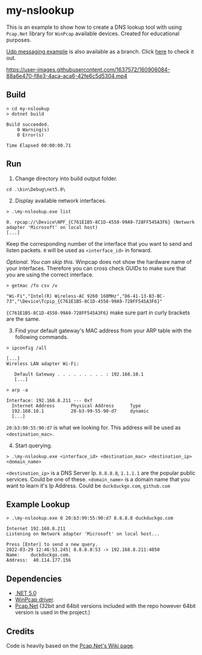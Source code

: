 # my-nslookup

This is an example to show how to create a DNS lookup tool with using `Pcap.Net` library for `WinPcap` available devices. Created for educational purposes.

[Udp messaging example](../../tree/udp-messaging) is also available as a branch. Click  [here](../../tree/udp-messaging) to check it out.

https://user-images.githubusercontent.com/1637572/160906084-88a6e470-f8e3-4aca-aca6-42fe6c5d5304.mp4

## Build

```
> cd my-nslookup
> dotnet build

Build succeeded.
    0 Warning(s)
    0 Error(s)

Time Elapsed 00:00:00.71
```

## Run

1. Change directory into build output folder.

```
cd .\bin\Debug\net5.0\
```

2. Display available network interfaces.

```
> .\my-nslookup.exe list

0. rpcap://\Device\NPF_{C761E1B5-8C1D-4550-99A9-728FF545A3F6} (Network adapter 'Microsoft' on local host)
[...]
```
Keep the corresponding number of the interface that you want to send and listen packets. `0` will be used as `<interface_id>` in forward. 

*Optional. You can skip this.*
Winpcap does not show the hardware name of your interfaces. Therefore you can cross check GUIDs to make sure that you are using the correct interface.

```
> getmac /fo csv /v

"Wi-Fi","Intel(R) Wireless-AC 9260 160MHz","D6-41-13-B3-BC-73","\Device\Tcpip_{C761E1B5-8C1D-4550-99A9-728FF545A3F6}"
```

`{C761E1B5-8C1D-4550-99A9-728FF545A3F6}` make sure part in curly brackets are the same.


3. Find your default gateway's MAC address from your ARP table with the following commands. 

```
> ipconfig /all

[...]
Wireless LAN adapter Wi-Fi:
    
   Default Gateway . . . . . . . . . : 192.168.10.1
   [...]

> arp -a

Interface: 192.168.8.211 --- 0xf
  Internet Address      Physical Address      Type
  192.168.10.1          20-b3-99-55-90-d7     dynamic
  [...]
```

`20:b3:99:55:90:d7` is what we looking for. This address will be used as `<destination_mac>`.

4. Start querying.

```
> .\my-nslookup.exe <interface_id> <destination_mac> <destination_ip> <domain_name>
```
`<destination_ip>` is a DNS Server Ip. `8.8.8.8`, `1.1.1.1` are the popular public services. Could be one of these.
`<domain_name>` is a domain name that you want to learn it's Ip Address. Could be `duckduckgo.com`, `github.com`

## Example Lookup

```
> .\my-nslookup.exe 0 20:b3:99:55:90:d7 8.8.8.8 duckduckgo.com

Internet 192.168.8.211
Listening on Network adapter 'Microsoft' on local host...

Press [Enter] to send a new query.
2022-03-29 12:46:53.245| 8.8.8.8:53 -> 192.168.8.211:4050
Name:    duckduckgo.com.
Address:  40.114.177.156
```

## Dependencies

* [.NET 5.0](https://dotnet.microsoft.com/en-us/download/dotnet/5.0)
* [WinPcap driver](https://www.winpcap.org/).
* [Pcap.Net](https://github.com/PcapDotNet/Pcap.Net) (32bit and 64bit versions included with the repo however 64bit version is used in the project.)

## Credits

Code is heavily based on the [Pcap.Net's Wiki page](https://github.com/PcapDotNet/Pcap.Net/wiki).
